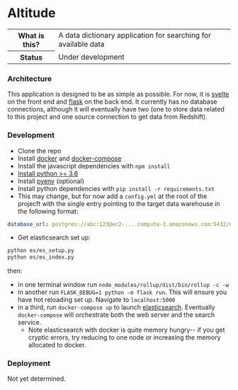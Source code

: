 # Altitude

<table>
    <tr>
        <th> What is this? </th> 
        <td> A data dictionary application for searching for available data </td>
    </tr>
    <tr>
        <th> Status </th> 
        <td> Under development
    </tr>
</table>

### Architecture

This application is designed to be as simple as possible. For now, it is [svelte](https://svelte.dev/) on the front end and [flask](https://flask.palletsprojects.com/en/1.1.x/) on the back end. It currently has no database connections, although it will eventually have two (one to store data related to this project and one source connection to get data from Redshift).

### Development

- Clone the repo
- Install [docker](https://docs.docker.com/install/) and [docker-compose](https://docs.docker.com/compose/install/)
- Install the javascript dependencies with `npm install`
- [Install python >= 3.6](https://docs.python-guide.org/starting/installation/)
- Install [pyenv](https://github.com/pyenv/pyenv) (optional)
- Install python dependencies with `pip install -r requirements.txt`
- This may change, but for now add a `config.yml` at the root of the projecft with the single entry pointing to the target data warehouse in the following format:

```yaml
database_url: postgres://abc:123@ec2-....compute-1.amazonaws.com:5432/databoose
```

- Get elasticsearch set up:

```sh
python es/es_setup.py
python es/es_index.py
```

then:

- in one terminal window run `node_modules/rollup/dist/bin/rollup -c -w`
- in another run `FLASK_DEBUG=1 python -m flask run`. This will ensure you have hot reloading set up. Navigate to `localhost:5000`
- in a third, run `docker-compose up` to launch [elasticsearch](https://www.elastic.co/elasticsearch). Eventually `docker-compose` will orchestrate both the web server and the search service.
    * Note elasticsearch with docker is quite memory hungry-- if you get cryptic errors, try reducing to one node or increasing the memory allocated to docker.


### Deployment

Not yet determined.
